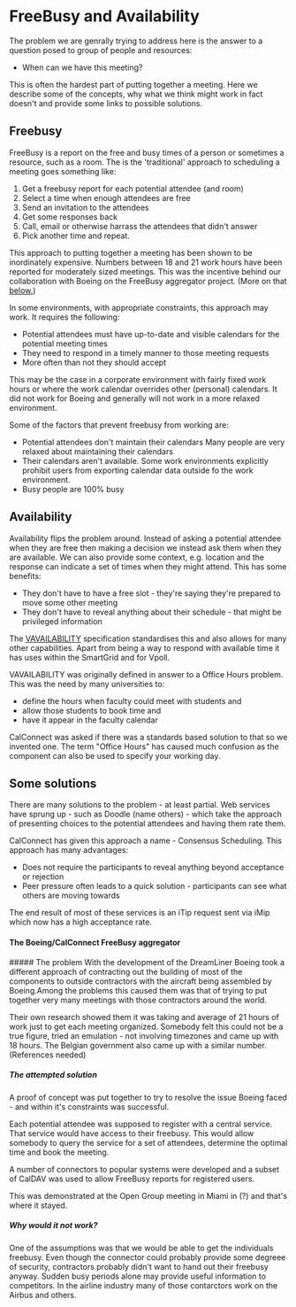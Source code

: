 # FreeBusy and Availability
The problem we are genrally trying to address here is the answer to a question posed to  group of people and resources:

   * When can we have this meeting?

This is often the hardest part of putting together a meeting. Here we describe some of the concepts, why what we think might work in fact doesn't and provide some links to possible solutions.

## Freebusy
FreeBusy is a report on the free and busy times of a person or sometimes a resource, such as a room. The is the 'traditional' approach to scheduling a meeting goes something like:

  1. Get a freebusy report for each potential attendee (and room)
  2. Select a time when enough attendees are free
  3. Send an invitation to the attendees
  4. Get some responses back
  5. Call, email or otherwise harrass the attendees that didn't answer
  6. Pick another time and repeat.
    
This approach to putting together a meeting has been shown to be inordinately expensive. Numbers between 18 and 21 work hours have been reported for moderately sized meetings. This was the incentive behind our collaboration with Boeing on the FreeBusy aggregator project. (More on that [below.](#Aggregator))

In some environments, with appropriate constraints, this approach may work. It requires the following:
 
   *  Potential attendees must have up-to-date and visible calendars for the potential meeting times
   *  They need to respond in a timely manner to those meeting requests
   *  More often than not they should accept
   
This may be the case in a corporate environment with fairly fixed work hours or where the work calendar overrides other (personal) calendars. It did not work for Boeing and generally will not work in a more relaxed environment.

Some of the factors that prevent freebusy from working are:
 
   *  Potential attendees don't maintain their calendars
      Many people are very relaxed about maintaining their calendars
   *  Their calendars aren't available.
      Some work environments explicitly prohibit users from exporting calendar data outside fo the work environment.
   *  Busy people are 100% busy
   
## Availability
Availability flips the problem around. Instead of asking a potential attendee when they are free then making a decision we instead ask them when they are available. We can also provide some context, e.g. location and the response can indicate a set of times when they might attend. This has some benefits:

   * They don't have to have a free slot - they're saying they're prepared to move some other meeting
   * They don't have to reveal anything about their schedule - that might be privileged information
   
The [VAVAILABILITY](vavailability) specification standardises this and also allows for many other capabilities. Apart from being a way to respond with available time it has uses within the SmartGrid and for Vpoll.

VAVAILABILITY was originally defined in answer to a Office Hours problem. This was the need by many universities to:
   *  define the hours when faculty could meet with students and 
   *  allow those students to book time and 
   *  have it appear in the faculty calendar

CalConnect was asked if there was a standards based solution to that so we invented one. The term "Office Hours" has caused much confusion as the component can also be used to specify your working day.

## Some solutions
There are many solutions to the problem - at least partial. Web services have sprung up - such as Doodle (name others) - which take the approach of presenting choices to the potential attendees and having them rate them.

CalConnect has given this approach a name - Consensus Scheduling. This approach has many advantages:

   *  Does not require the participants to reveal anything beyond acceptance or rejection
   *  Peer pressure often leads to a quick solution - participants can see what others are moving towards
   
The end result of most of these services is an iTip request sent via iMip which now has a high acceptance rate.

<h4 id="Aggregator">The Boeing/CalConnect FreeBusy aggregator</h4>
##### The problem
With the development of the DreamLiner Boeing took a different approach of contracting out the building of most of the components to outside contractors with the aircraft being assembled by Boeing.Among the problems this caused them was that of trying to put together very many meetings with those contractors around the world.

Their own research showed them it was taking and average of 21 hours of work just to get each meeting organized. Somebody felt this could not be a true figure, tried an emulation - not involving timezones and came up with 18 hours. The Belgian government also came up with a similar number. (References needed)

##### The attempted solution
A proof of concept was put together to try to resolve the issue Boeing faced - and within it's constraints was successful. 
 
Each potential attendee was supposed to register with a central service. That service would have access to their freebusy. This would allow somebody to query the service for a set of attendees, determine the optimal time and book the meeting.

A number of connectors to popular systems were developed and a subset of CalDAV was used to allow FreeBusy reports for registered users. 
 
This was demonstrated at the Open Group meeting in Miami in (?) and that's where it stayed.

##### Why would it not work?
One of the assumptions was that we would be able to get the individuals freebusy. Even though the connector could probably provide some degreee of security, contractors probably didn't want to hand out their freebusy anyway. Sudden busy periods alone may provide useful information to competitors. In the airline industry many of those contarctors work on the Airbus and others.  
